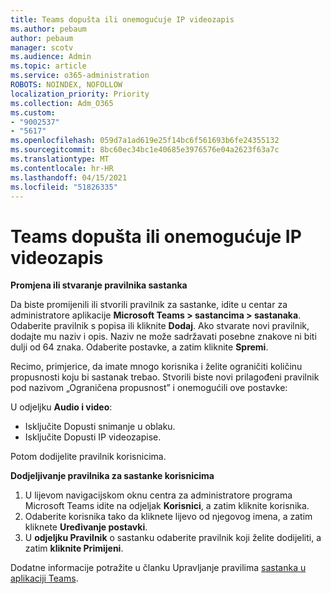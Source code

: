 ```yaml
---
title: Teams dopušta ili onemogućuje IP videozapis
ms.author: pebaum
author: pebaum
manager: scotv
ms.audience: Admin
ms.topic: article
ms.service: o365-administration
ROBOTS: NOINDEX, NOFOLLOW
localization_priority: Priority
ms.collection: Adm_O365
ms.custom:
- "9002537"
- "5617"
ms.openlocfilehash: 059d7a1ad619e25f14bc6f561693b6fe24355132
ms.sourcegitcommit: 8bc60ec34bc1e40685e3976576e04a2623f63a7c
ms.translationtype: MT
ms.contentlocale: hr-HR
ms.lasthandoff: 04/15/2021
ms.locfileid: "51826335"
---
```

# <a name="teams-allow-or-disable-ip-video"></a>Teams dopušta ili onemogućuje IP videozapis

**Promjena ili stvaranje pravilnika sastanka**

Da biste promijenili ili stvorili pravilnik za sastanke, idite u centar za administratore aplikacije **Microsoft Teams > sastancima > sastanaka**. Odaberite pravilnik s popisa ili kliknite **Dodaj**. Ako stvarate novi pravilnik, dodajte mu naziv i opis. Naziv ne može sadržavati posebne znakove ni biti dulji od 64 znaka. Odaberite postavke, a zatim kliknite **Spremi**.

Recimo, primjerice, da imate mnogo korisnika i želite ograničiti količinu propusnosti koju bi sastanak trebao. Stvorili biste novi prilagođeni pravilnik pod nazivom „Ograničena propusnost” i onemogućili ove postavke:

U odjeljku **Audio i video**:

- Isključite Dopusti snimanje u oblaku.
- Isključite Dopusti IP videozapise.

Potom dodijelite pravilnik korisnicima.

**Dodjeljivanje pravilnika za sastanke korisnicima**

1. U lijevom navigacijskom oknu centra za administratore programa Microsoft Teams idite na odjeljak **Korisnici**, a zatim kliknite korisnika.
2. Odaberite korisnika tako da kliknete lijevo od njegovog imena, a zatim kliknete **Uređivanje postavki**.
3. U **odjeljku Pravilnik** o sastanku odaberite pravilnik koji želite dodijeliti, a zatim **kliknite Primijeni**.

Dodatne informacije potražite u članku Upravljanje pravilima [sastanka u aplikaciji Teams](https://docs.microsoft.com/microsoftteams/meeting-policies-in-teams).

